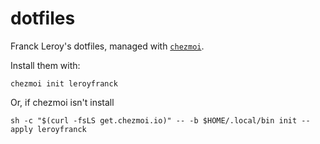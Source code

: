 # dotfiles

Franck Leroy's dotfiles, managed with [`chezmoi`](https://github.com/twpayne/chezmoi).

Install them with:

```shell
chezmoi init leroyfranck
```

Or, if chezmoi isn't install

```shell
sh -c "$(curl -fsLS get.chezmoi.io)" -- -b $HOME/.local/bin init --apply leroyfranck
```


